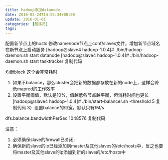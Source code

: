 ```yaml
---
title: hadoop添加datanode
date: 2016-03-24T14:55:34+08:00
update: 2016-01-01
categories: [程序员]
tags:
---
```

配置新节点上的hosts
修改namenode节点上conf/slaves文件，增加新节点域名
在新节点上启动服务
[hadoop@slave4 hadoop-1.0.4]# ./bin/hadoop-daemon.sh start datanode
[hadoop@slave4 hadoop-1.0.4]# ./bin/hadoop-daemon.sh start tasktracker
复制代码

均衡block
这个会非常耗时
1) 如果不balance，那么cluster会把新的数据都存放在新的node上，这样会降低mapred的工作效率
2) 设置平衡阈值，默认是10%，值越低各节点越平衡，但消耗时间也更长
[hadoop@slave4 hadoop-1.0.4]# ./bin/start-balancer.sh -threshold 5
复制代码
3）设置balance的带宽，默认只有1M/s
<property>
<name>dfs.balance.bandwidthPerSec</name>
<value>1048576</value>
</property>
复制代码

注意：
1. 必须确保slave的firewall已关闭;
2. 确保新的slave的ip已经添加到master及其他slaves的/etc/hosts中，反之也要将master及其他slave的ip添加到新的slave的/etc/hosts中

